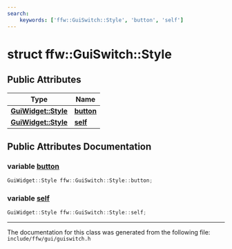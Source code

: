 ```yaml
---
search:
    keywords: ['ffw::GuiSwitch::Style', 'button', 'self']
---
```


# struct ffw::GuiSwitch::Style

## Public Attributes

|Type|Name|
|-----|-----|
|**[GuiWidget::Style](structffw_1_1_gui_widget_1_1_style.md)**|[**button**](structffw_1_1_gui_switch_1_1_style.md#1ad6c585d1b71171dcc3fd76388289b43b)|
|**[GuiWidget::Style](structffw_1_1_gui_widget_1_1_style.md)**|[**self**](structffw_1_1_gui_switch_1_1_style.md#1aaff1a379c0820874f6008bda0a28517a)|


## Public Attributes Documentation

### variable <a id="1ad6c585d1b71171dcc3fd76388289b43b" href="#1ad6c585d1b71171dcc3fd76388289b43b">button</a>

```cpp
GuiWidget::Style ffw::GuiSwitch::Style::button;
```



### variable <a id="1aaff1a379c0820874f6008bda0a28517a" href="#1aaff1a379c0820874f6008bda0a28517a">self</a>

```cpp
GuiWidget::Style ffw::GuiSwitch::Style::self;
```





----------------------------------------
The documentation for this class was generated from the following file: `include/ffw/gui/guiswitch.h`
